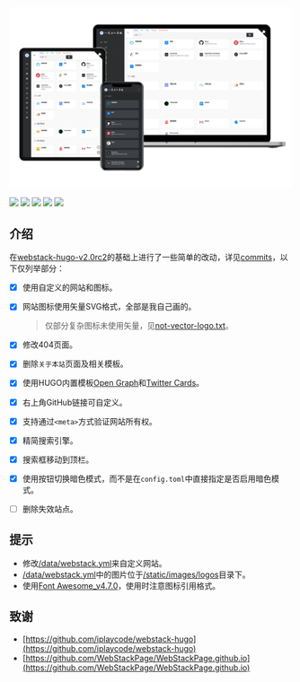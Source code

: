 ![](/static/images/Blog-on-Devices.png)

<a href="https://gohugo.io" target="_blank" rel="noopener noreffer"><img src="https://img.shields.io/badge/Frame-Hugo-blue?style=flat&logo=Hugo&color=FF4088"></a> <a href="https://github.com/iplaycode/webstack-hugo" target="_blank" rel="noopener noreffer"><img src="https://img.shields.io/badge/Theme-webstack--hugo-blue?style=flat&logo=CSS3&logoColor=0594CB&color=0594CB"></a> <a href="https://github.com/BahuangShanren/webstack-hugo/blob/master/.github/workflows/GitHubPages.yml" target="_blank" rel="noopener noreffer"><img src="https://img.shields.io/github/workflow/status/BahuangShanren/webstack-hugo/GitHub%20Pages?color=33BA91&label=Deploy&logo=GitHub%20Actions&logoColor=FFFFFF"></a> <a href="https://www.cloudflare.com/" target="_blank" rel="noopener noreffer"><img src="https://img.shields.io/badge/CDN-Cloudflare-blue?style=flat&logo=Cloudflare&color=F38020"></a> <a href="https://gitee.com/BahuangShanren/webstack-hugo" target="_blank" rel="noopener noreffer"><img src="https://img.shields.io/badge/Mirror-Gitee-blue?style=flat&logo=Gitee&logoColor=C71D23&color=C71D23"></a>

## 介绍

在[webstack-hugo-v2.0rc2](https://github.com/iplaycode/webstack-hugo/releases/tag/2.0rc2)的基础上进行了一些简单的改动，详见[commits](https://github.com/BahuangShanren/webstack-hugo/commits/master)，以下仅列举部分：

- [x] 使用自定义的网站和图标。
- [x] 网站图标使用矢量SVG格式，全部是我自己画的。

    > 仅部分复杂图标未使用矢量，见[not-vector-logo.txt](/static/images/not-vector-logo.txt)。

- [x] 修改404页面。
- [x] 删除`关于本站`页面及相关模板。
- [x] 使用HUGO内置模板[Open Graph](https://gohugo.io/templates/internal#open-graph)和[Twitter Cards](https://gohugo.io/templates/internal#twitter-cards)。
- [x] 右上角GitHub链接可自定义。
- [x] 支持通过`<meta>`方式验证网站所有权。
- [x] 精简搜索引擎。
- [x] 搜索框移动到顶栏。
- [x] 使用按钮切换暗色模式，而不是在`config.toml`中直接指定是否启用暗色模式。
- [ ] 删除失效站点。

## 提示

- 修改[/data/webstack.yml](/data/webstack.yml)来自定义网站。
- [/data/webstack.yml](/data/webstack.yml)中的图片位于[/static/images/logos](/static/images/logos)目录下。
- 使用[Font Awesome_v4.7.0](https://fontawesome.dashgame.com/)，使用时注意图标引用格式。

## 致谢

- [https://github.com/iplaycode/webstack-hugo](https://github.com/iplaycode/webstack-hugo)
- [https://github.com/WebStackPage/WebStackPage.github.io](https://github.com/WebStackPage/WebStackPage.github.io)